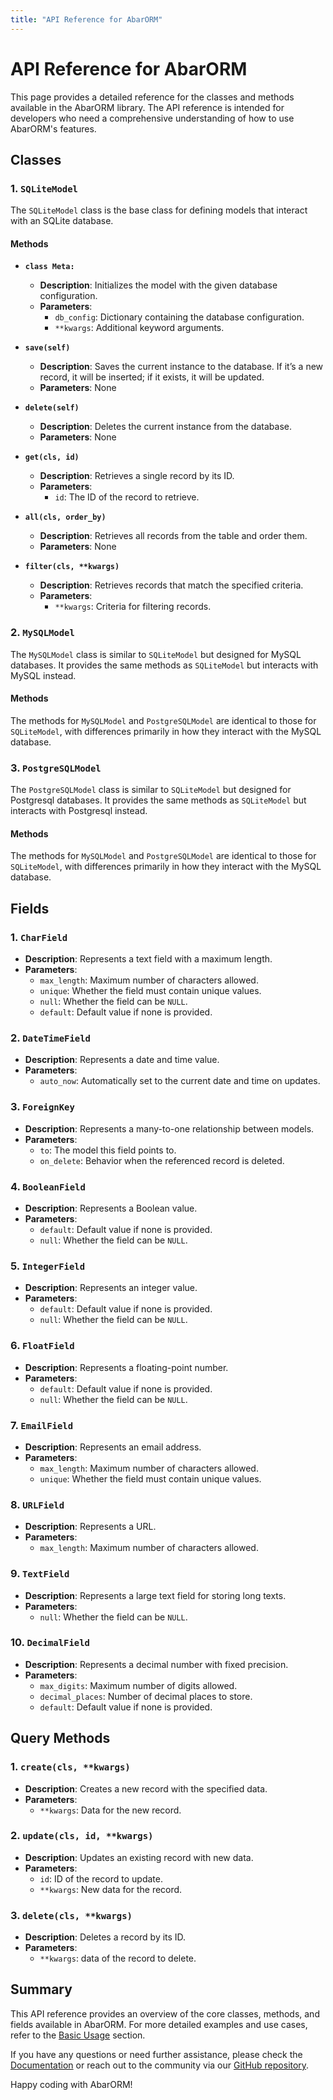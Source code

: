 ```yaml
---
title: "API Reference for AbarORM"
---
```


# API Reference for AbarORM

This page provides a detailed reference for the classes and methods available in the AbarORM library. The API reference is intended for developers who need a comprehensive understanding of how to use AbarORM's features.

## Classes

### 1. `SQLiteModel`

The `SQLiteModel` class is the base class for defining models that interact with an SQLite database.

#### Methods

- **`class Meta:`**
  - **Description**: Initializes the model with the given database configuration.
  - **Parameters**:
    - `db_config`: Dictionary containing the database configuration.
    - `**kwargs`: Additional keyword arguments.
  

- **`save(self)`**
  - **Description**: Saves the current instance to the database. If it’s a new record, it will be inserted; if it exists, it will be updated.
  - **Parameters**: None

- **`delete(self)`**
  - **Description**: Deletes the current instance from the database.
  - **Parameters**: None

- **`get(cls, id)`**
  - **Description**: Retrieves a single record by its ID.
  - **Parameters**:
    - `id`: The ID of the record to retrieve.

- **`all(cls, order_by)`**
  - **Description**: Retrieves all records from the table and order them.
  - **Parameters**: None

- **`filter(cls, **kwargs)`**
  - **Description**: Retrieves records that match the specified criteria.
  - **Parameters**:
    - `**kwargs`: Criteria for filtering records.

### 2. `MySQLModel`

The `MySQLModel` class is similar to `SQLiteModel` but designed for MySQL databases. It provides the same methods as `SQLiteModel` but interacts with MySQL instead.

#### Methods

The methods for `MySQLModel` and `PostgreSQLModel` are identical to those for `SQLiteModel`, with differences primarily in how they interact with the MySQL database.


### 3. `PostgreSQLModel`

The `PostgreSQLModel` class is similar to `SQLiteModel` but designed for Postgresql databases. It provides the same methods as `SQLiteModel` but interacts with Postgresql instead.

#### Methods

The methods for `MySQLModel` and `PostgreSQLModel` are identical to those for `SQLiteModel`, with differences primarily in how they interact with the MySQL database.

## Fields

### 1. `CharField`

- **Description**: Represents a text field with a maximum length.
- **Parameters**:
  - `max_length`: Maximum number of characters allowed.
  - `unique`: Whether the field must contain unique values.
  - `null`: Whether the field can be `NULL`.
  - `default`: Default value if none is provided.

### 2. `DateTimeField`

- **Description**: Represents a date and time value.
- **Parameters**:
  - `auto_now`: Automatically set to the current date and time on updates.

### 3. `ForeignKey`

- **Description**: Represents a many-to-one relationship between models.
- **Parameters**:
  - `to`: The model this field points to.
  - `on_delete`: Behavior when the referenced record is deleted.

### 4. `BooleanField`

- **Description**: Represents a Boolean value.
- **Parameters**:
  - `default`: Default value if none is provided.
  - `null`: Whether the field can be `NULL`.

### 5. `IntegerField`

- **Description**: Represents an integer value.
- **Parameters**:
  - `default`: Default value if none is provided.
  - `null`: Whether the field can be `NULL`.

### 6. `FloatField`

- **Description**: Represents a floating-point number.
- **Parameters**:
  - `default`: Default value if none is provided.
  - `null`: Whether the field can be `NULL`.

### 7. `EmailField`

- **Description**: Represents an email address.
- **Parameters**:
  - `max_length`: Maximum number of characters allowed.
  - `unique`: Whether the field must contain unique values.

### 8. `URLField`

- **Description**: Represents a URL.
- **Parameters**:
  - `max_length`: Maximum number of characters allowed.

### 9. `TextField`

- **Description**: Represents a large text field for storing long texts.
- **Parameters**:
  - `null`: Whether the field can be `NULL`.

### 10. `DecimalField`

- **Description**: Represents a decimal number with fixed precision.
- **Parameters**:
  - `max_digits`: Maximum number of digits allowed.
  - `decimal_places`: Number of decimal places to store.
  - `default`: Default value if none is provided.

## Query Methods

### 1. `create(cls, **kwargs)`

- **Description**: Creates a new record with the specified data.
- **Parameters**:
  - `**kwargs`: Data for the new record.

### 2. `update(cls, id, **kwargs)`

- **Description**: Updates an existing record with new data.
- **Parameters**:
  - `id`: ID of the record to update.
  - `**kwargs`: New data for the record.

### 3. `delete(cls, **kwargs)`

- **Description**: Deletes a record by its ID.
- **Parameters**:
  - `**kwargs`: data of the record to delete.

## Summary

This API reference provides an overview of the core classes, methods, and fields available in AbarORM. For more detailed examples and use cases, refer to the [Basic Usage](/abarorm/basic_usage.md) section.

If you have any questions or need further assistance, please check the [Documentation](/abarorm/index.md) or reach out to the community via our [GitHub repository](https://github.com/prodbygodfather/abarorm).

Happy coding with AbarORM!
